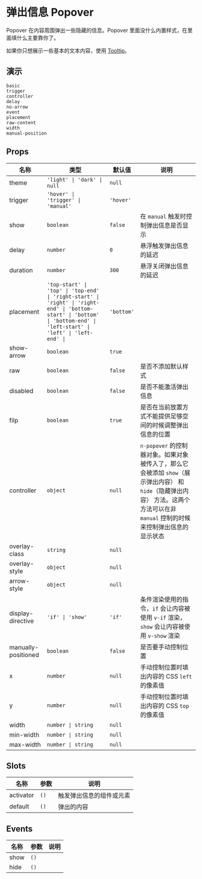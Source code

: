 # 弹出信息 Popover

Popover 在内容周围弹出一些隐藏的信息。Popover 里面没什么内置样式，在里面填什么主要靠你了。

如果你只想展示一些基本的文本内容，使用 [Tooltip](n-tooltip)。

## 演示

```demo
basic
trigger
controller
delay
no-arrow
event
placement
raw-content
width
manual-position
```

## Props
|名称|类型|默认值|说明|
|-|-|-|-|
|theme|`'light' \| 'dark' \| null`|`null`||
|trigger|`'hover' \| 'trigger' \| 'manual'`|`'hover'`||
|show|`boolean`|`false`|在 `manual` 触发时控制弹出信息是否显示|
|delay|`number`|`0`|悬浮触发弹出信息的延迟|
|duration|`number`|`300`|悬浮关闭弹出信息的延迟|
|placement|`'top-start' \| 'top' \| 'top-end' \| 'right-start' \| 'right' \| 'right-end' \| 'bottom-start' \| 'bottom' \| 'bottom-end' \| 'left-start' \| 'left' \| 'left-end' \| `|`'bottom'`||
|show-arrow|`boolean`|`true`||
|raw|`boolean`|`false`|是否不添加默认样式|
|disabled|`boolean`|`false`|是否不能激活弹出信息|
|filp|`boolean`|`true`|是否在当前放置方式不能提供足够空间的时候调整弹出信息的位置|
|controller|`object`|`null`|`n-popover` 的控制器对象。如果对象被传入了，那么它会被添加 `show`（展示弹出内容） 和 `hide`（隐藏弹出内容） 方法。这两个方法可以在非 `manual` 控制的时候来控制弹出信息的显示状态|
|overlay-class|`string`|`null`||
|overlay-style|`object`|`null`||
|arrow-style|`object`|`null`||
|display-directive|`'if' \| 'show'`|`'if'`|条件渲染使用的指令，`if` 会让内容被使用 `v-if` 渲染，`show` 会让内容被使用 `v-show` 渲染|
|manually-positioned|`boolean`|`false`|是否要手动控制位置|
|x|`number`|`null`|手动控制位置时填出内容的 CSS `left` 的像素值|
|y|`number`|`null`|手动控制位置时填出内容的 CSS `top` 的像素值||
|width|`number \| string`|`null`||
|min-width|`number \| string`|`null`||
|max-width|`number \| string`|`null`||

## Slots
|名称|参数|说明|
|-|-|-|
|activator|`()`|触发弹出信息的组件或元素|
|default|`()`|弹出的内容|

## Events
|名称|参数|说明|
|-|-|-|
|show|`()`||
|hide|`()`||